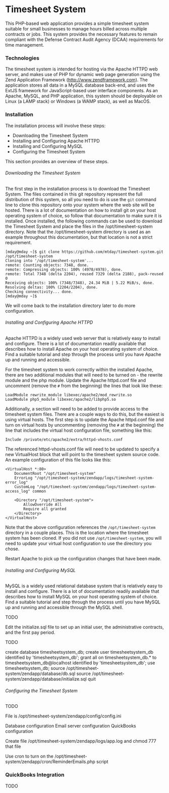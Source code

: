 # Timesheet System

This PHP-based web application provides a simple timesheet system suitable for small businesses to manage hours billed
across multiple contracts or jobs. This system provides the necessary features to remain compliant with the Defense
Contract Audit Agency (DCAA) requirements for time management.

### Technologies

The timesheet system is intended for hosting via the Apache HTTPD web server, and makes use of PHP for dynamic web page
generation using the Zend Application Framework (http://www.zendframework.com). The application stores all data in a
MySQL database back-end, and uses the ExtJS framework for JavaScript-based user interface components. As an Apache,
MySQL, and PHP application, this system should be deployable on Linux (a LAMP stack) or Windows (a WAMP stack), as well
as MacOS.


### Installation

The installation process will involve these steps:

  - Downloading the Timesheet System
  - Installing and Configuring Apache HTTPD
  - Installing and Configuring MySQL
  - Configuring the Timesheet System
  
This section provides an overview of these steps.


###### Downloading the Timesheet System

The first step in the installation process is to download the Timesheet System. The files contained in this git
repository represent the full distribution of this system, so all you need to do is use the `git` command line to clone
this repository onto your system where the web site will be hosted. There is a lot of documentation on how to install
git on your host operating system of choice, so follow that documentation to make sure it is installed. Once installed,
the following commands can be used to download the Timesheet System and place the files in the /opt/timesheet-system
directory. Note that the /opt/timesheet-system directory is used as an example throughout this documentation, but that
location is not a strict requirement.

    [mday@mday ~]$ git clone https://github.com/mtday/timesheet-system.git /opt/timesheet-system
    Cloning into '/opt/timesheet-system'...
    remote: Counting objects: 7348, done.
    remote: Compressing objects: 100% (4978/4978), done.
    remote: Total 7348 (delta 2204), reused 7329 (delta 2188), pack-reused 0
    Receiving objects: 100% (7348/7348), 24.34 MiB | 5.22 MiB/s, done.
    Resolving deltas: 100% (2204/2204), done.
    Checking connectivity... done.
    [mday@mday ~]$   

We will come back to the installation directory later to do more configuration.


###### Installing and Configuring Apache HTTPD

Apache HTTPD is a widely used web server that is relatively easy to install and configure. There is a lot of
documentation readily available that describes how to install Apache on your host operating system of choice. Find a
suitable tutorial and step through the process until you have Apache up and running and accessible.

For the timesheet system to work correctly within the installed Apache, there are two additional modules that will need
to be turned on - the rewrite module and the php module. Update the Apache httpd.conf file and uncomment (remove the `#`
from the beginning) the lines that look like these:

    LoadModule rewrite_module libexec/apache2/mod_rewrite.so
    LoadModule php5_module libexec/apache2/libphp5.so

Additionally, a section will need to be added to provide access to the timesheet system files. There are a couple ways
to do this, but the easiest is using virtual hosts. The first step is to update the Apache httpd.conf file and turn
on virtual hosts by uncommenting (removing the `#` at the beginning) the line that includes the virtual host
configuration file, something like this:

    Include /private/etc/apache2/extra/httpd-vhosts.conf
    
The referenced httpd-vhosts.conf file will need to be updated to specify a new VirtualHost block that will point to
the timesheet system source code. An example configuration of this file looks like this:

    <VirtualHost *:80>
        DocumentRoot "/opt/timesheet-system"
        ErrorLog "/opt/timesheet-system/zendapp/logs/timesheet-system-error_log"
        CustomLog "/opt/timesheet-system/zendapp/logs/timesheet-system-access_log" common
    
        <Directory "/opt/timesheet-system">
            AllowOverride All
            Require all granted
        </Directory>
    </VirtualHost>

Note that the above configuration references the `/opt/timesheet-system` directory in a couple places. This is the
location where the timesheet system has been cloned. If you did not use `/opt/timesheet-system`, you will need to update
your virtual host configuration to use the directory you chose.

Restart Apache to pick up the configuration changes that have been made.


###### Installing and Configuring MySQL

MySQL is a widely used relational database system that is relatively easy to install and configure. There is a lot of
documentation readily available that describes how to install MySQL on your host operating system of choice. Find a
suitable tutorial and step through the process until you have MySQL up and running and accessible through the MySQL
shell.

TODO

Edit the initialize.sql file to set up an initial user, the administrative contracts, and the first pay period.

TODO

  create database timesheetsystem_db;
  create user timesheetsystem_db identified by 'timesheetsystem_db';
  grant all on timesheetsystem_db.* to timesheetsystem_db@localhost identified by 'timesheetsystem_db';
  use timesheetsystem_db;
  source /opt/timesheet-system/zendapp/database/db.sql
  source /opt/timesheet-system/zendapp/database/initialize.sql
  quit



###### Configuring the Timesheet System

TODO

File is /opt/timesheet-system/zendapp/config/config.ini

Database configuration
Email server configuration
QuickBooks configuration

Create file /opt/timesheet-system/zendapp/logs/app.log and chmod 777 that file

Use cron to turn on the /opt/timesheet-system/zendapp/cron/ReminderEmails.php script


### QuickBooks Integration

TODO


